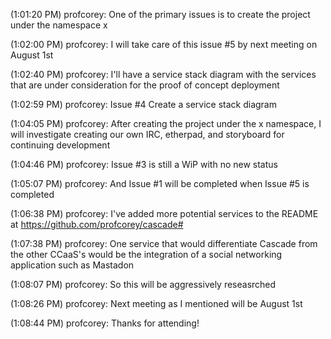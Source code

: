 (1:01:20 PM) profcorey: One of the primary issues is to create the project under the namespace x

(1:02:00 PM) profcorey: I will take care of this issue #5 by next meeting on August 1st

(1:02:40 PM) profcorey: I'll have a service stack diagram with the services that are under consideration for the proof of concept deployment

(1:02:59 PM) profcorey: Issue #4 Create a service stack diagram

(1:04:05 PM) profcorey: After creating the project under the x namespace, I will investigate creating our own IRC, etherpad, and storyboard for continuing development

(1:04:46 PM) profcorey: Issue #3 is still a WiP with no new status

(1:05:07 PM) profcorey: And Issue #1 will be completed when Issue #5 is completed

(1:06:38 PM) profcorey: I've added more potential services to the README at https://github.com/profcorey/cascade#

(1:07:38 PM) profcorey: One service that would differentiate Cascade from the other CCaaS's would be the integration of a social networking application such as Mastadon

(1:08:07 PM) profcorey: So this will be aggressively reseasrched

(1:08:26 PM) profcorey: Next meeting as I mentioned will be August 1st

(1:08:44 PM) profcorey: Thanks for attending!
